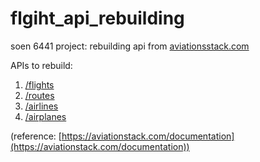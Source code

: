 # flgiht_api_rebuilding
soen 6441 project: rebuilding api from [aviationsstack.com](https://aviationstack.com/documentation)

APIs to rebuild:

1. [/flights](/documents/APIs/flight.md) 
2. [/routes](/documents/APIs/route.md)
3. [/airlines](/documents/APIs/airline.md)
4. [/airplanes](/documents/APIs/airplanes.md)

(reference: [https://aviationstack.com/documentation](https://aviationstack.com/documentation))

    
    

